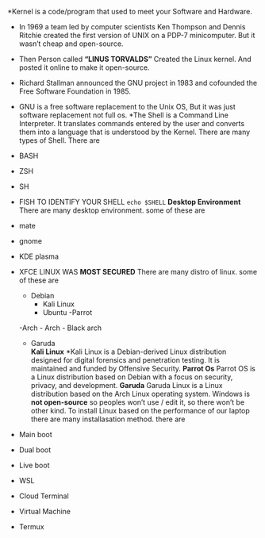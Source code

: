 *Kernel is a code/program that used to meet your Software and Hardware. 
* In 1969 a team led by computer scientists Ken Thompson and Dennis Ritchie created the first version of UNIX on a PDP-7 minicomputer. But it wasn’t cheap and open-source.
* Then Person called **“LINUS TORVALDS”** Created the Linux kernel. And posted it online to make it open-source.
* Richard Stallman announced the GNU project in 1983 and cofounded the Free Software Foundation in 1985.
* GNU is a free software replacement to the Unix OS, But it was just software replacement not full os.
*The Shell is a Command Line Interpreter. It translates commands entered by the user and converts them into a language that is understood by the Kernel.
There are many types of Shell. There are
* BASH
* ZSH
* SH
* FISH
TO IDENTIFY YOUR SHELL `echo $SHELL`
**Desktop Environment**
There are many desktop environment. some of these are
* mate
* gnome
* KDE plasma
* XFCE
LINUX WAS **MOST SECURED**
There are many distro of linux. some of these are 
     - Debian
       - Kali Linux
       - Ubuntu
     -Parrot

     -Arch
       - Arch
       - Black arch
     -  Garuda     
**Kali Linux**
*Kali Linux is a Debian-derived Linux distribution designed for digital forensics and penetration testing. It is maintained and funded by Offensive Security.
**Parrot Os**
Parrot OS is a Linux distribution based on Debian with a focus on security, privacy, and development.
**Garuda**
Garuda Linux is a Linux distribution based on the Arch Linux operating system.
Windows is **not open-source** so peoples won’t use / edit it, so there won’t be other kind.
To install Linux based on the performance of our laptop there are many installasation method. there are
* Main boot
* Dual boot
* Live boot
* WSL
* Cloud Terminal
* Virtual Machine
* Termux


